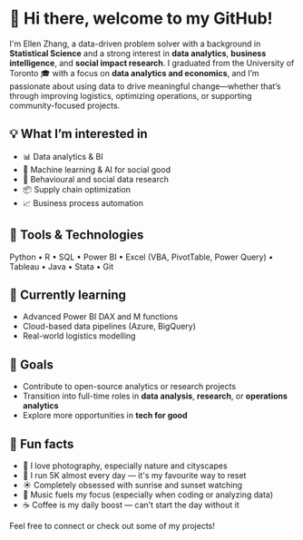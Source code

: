 # 👋 Hi there, welcome to my GitHub!

<!--
**Ellen-Zhang-Data/Ellen-Zhang-Data** is a ✨ _special_ ✨ repository because its `README.md` (this file) appears on your GitHub profile.

Here are some ideas to get you started:

- 🔭 I’m currently working on ...
- 🌱 I’m currently learning ...
- 👯 I’m looking to collaborate on ...
- 🤔 I’m looking for help with ...
- 💬 Ask me about ...
- 📫 How to reach me: ...
- 😄 Pronouns: ...
- ⚡ Fun fact: ...
-->


I'm Ellen Zhang, a data-driven problem solver with a background in **Statistical Science** and a strong interest in **data analytics**, **business intelligence**, and **social impact research**. I graduated from the University of Toronto 🎓 with a focus on **data analytics and economics**, and I’m passionate about using data to drive meaningful change—whether that’s through improving logistics, optimizing operations, or supporting community-focused projects.

## 💡 What I’m interested in
- 📊 Data analytics & BI
- 🤖 Machine learning & AI for social good
- 🧠 Behavioural and social data research
- 📦 Supply chain optimization
- 📈 Business process automation

## 🧰 Tools & Technologies
Python • R • SQL • Power BI • Excel (VBA, PivotTable, Power Query) • Tableau • Java • Stata • Git

## 🌱 Currently learning
- Advanced Power BI DAX and M functions
- Cloud-based data pipelines (Azure, BigQuery)
- Real-world logistics modelling

## 🎯 Goals
- Contribute to open-source analytics or research projects
- Transition into full-time roles in **data analysis**, **research**, or **operations analytics**
- Explore more opportunities in **tech for good**

## 🌟 Fun facts
- 📸 I love photography, especially nature and cityscapes  
- 🏃 I run 5K almost every day — it's my favourite way to reset  
- ☀️ Completely obsessed with sunrise and sunset watching  
- 🎵 Music fuels my focus (especially when coding or analyzing data)  
- ☕ Coffee is my daily boost — can’t start the day without it  

Feel free to connect or check out some of my projects!
